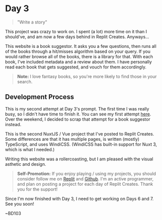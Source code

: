 # Day 3

> "Write a story"

This project was crazy to work on. I spent (a lot) more time on it than I should've, and am now a few days behind in Replit Creates. Anyways...

This website is a book suggestor. It asks you a few questions, then runs all of the books through a hit/misses algorithm based on your query. If you would rather browse all of the books, there is a library for that. With each book, I've included metadata and a review about them. I have personally read each book that gets suggested, and vouch for them accordingly.

> **Note:** I love fantasy books, so you're more likely to find those in your search.

## Development Process

This is my second attempt at Day 3's prompt. The first time I was really busy, so I didn't have time to finish it. You can see my first attempt [here](https://github.com/BD103/Replit-Creates/tree/791364ce0a627698e18d49baccffdf69846ffefd/day03). Over the weekend, I decided to scrap that attempt for a book suggestor instead.

This is the second NuxtJS / Vue project that I've posted to Replit Creates. Some differences are that it has multiple pages, is written (mostly) TypeScript, and uses WindiCSS. (WindiCSS has built-in support for Nuxt 3, which is what I needed.)

Writing this website was a rollercoasting, but I am pleased with the visual asthetic and design.

> **Self-Promotion:** If you enjoy playing / using my projects, you should consider follow me on [Replit](https://replit.com/@BD103) and [Github](https://github.com/BD103). I'm an active programmer, and plan on posting a project for each day of Replit Creates. Thank you for the support!

Since I'm now finished with Day 3, I need to get working on Days 6 and 7. See you soon!

~BD103
